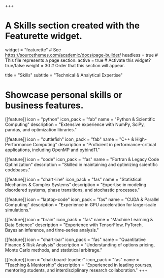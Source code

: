 +++
# A Skills section created with the Featurette widget.
widget = "featurette"  # See https://sourcethemes.com/academic/docs/page-builder/
headless = true  # This file represents a page section.
active = true  # Activate this widget? true/false
weight = 30  # Order that this section will appear.

title = "Skills"
subtitle = "Technical & Analytical Expertise"

# Showcase personal skills or business features.
[[feature]]
  icon = "python"
  icon_pack = "fab"
  name = "Python & Scientific Computing"
  description = "Extensive experience with NumPy, SciPy, pandas, and optimization libraries."

[[feature]]
  icon = "cuttlefish"
  icon_pack = "fab"
  name = "C++ & High-Performance Computing"
  description = "Proficient in performance-critical applications, including OpenMP and pybind11."

[[feature]]
  icon = "code"
  icon_pack = "fas"
  name = "Fortran & Legacy Code Optimization"
  description = "Skilled in maintaining and optimizing scientific codebases."

[[feature]]
  icon = "chart-line"
  icon_pack = "fas"
  name = "Statistical Mechanics & Complex Systems"
  description = "Expertise in modeling disordered systems, phase transitions, and stochastic processes."

[[feature]]
  icon = "laptop-code"
  icon_pack = "fas"
  name = "CUDA & Parallel Computing"
  description = "Experience in GPU acceleration for large-scale simulations."

[[feature]]
  icon = "brain"
  icon_pack = "fas"
  name = "Machine Learning & Data Science"
  description = "Experience with TensorFlow, PyTorch, Bayesian inference, and time-series analysis."

[[feature]]
  icon = "chart-bar"
  icon_pack = "fas"
  name = "Quantitative Finance & Risk Analysis"
  description = "Understanding of options pricing, Monte Carlo methods, and statistical arbitrage."

[[feature]]
  icon = "chalkboard-teacher"
  icon_pack = "fas"
  name = "Teaching & Mentorship"
  description = "Experienced in leading courses, mentoring students, and interdisciplinary research collaboration."
+++